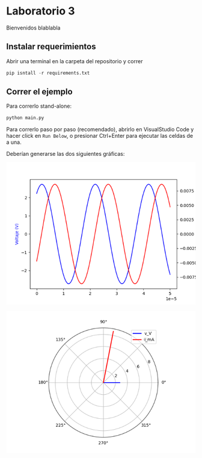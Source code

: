 # Laboratorio 3

Bienvenidos blablabla

## Instalar requerimientos


Abrir una terminal en la carpeta del repositorio y correr

```python
pip isntall -r requirements.txt
```

## Correr el ejemplo

Para correrlo stand-alone:

```bash
python main.py
```

Para correrlo paso por paso (recomendado), abrirlo en VisualStudio Code y hacer click en `Run Below`, o presionar Ctrl+Enter para ejecutar las celdas de a una. 

Deberían generarse las dos siguientes gráficas:

<p align="center"><img src="signals.png" width="1000"></p>

<p align="center"><img src="phasors.png" width="1000"></p>
